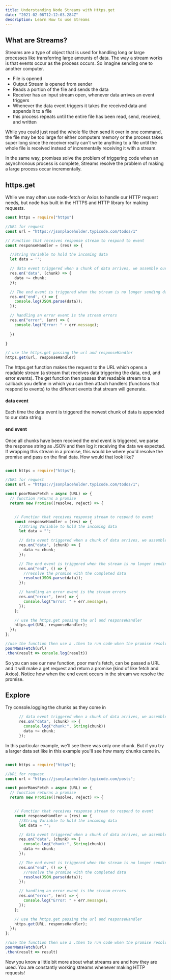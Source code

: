 ```yaml
---
title: Understanding Node Streams with Https.get
date: "2021-02-08T12:12:03.284Z"
description: Learn How to use Streams
---
```


## What are Streams?

Streams are a type of object that is used for handling long or large processes like transferring large amounts of data. The way a stream works is that events occur as the process occurs. So imagine sending one to another computer.

- File is opened
- Output Stream is opened from sender
- Reads a portion of the file and sends the data
- Receiver has an input stream open, whenever data arrives an event triggers
- Whenever the data event triggers it takes the received data and appends it to a file
- this process repeats until the entire file has been read, send, received, and written

While you could just read the whole file then send it over in one command, the file may be too large for either computers memory or the process takes super long since the receiver really can't write anything to a file until the whole file is received instead of incrementally receiving it with a stream.

In the same way, promises solve the problem of triggering code when an asynchronous process is complete, Streams resolve the problem of making a large process occur incrementally.

## https.get

While we may often use node-fetch or Axios to handle our HTTP request needs, but node has built in the HTTPS and HTTP library for making requests.

```js
const https = require("https")

//URL for request
const url = "https://jsonplaceholder.typicode.com/todos/1"

// Function that receives response stream to respond to event
const responseHandler = (res) => {

  //String Variable to hold the incoming data
  let data = '';

  // data event triggered when a chunk of data arrives, we assemble our response string incrementally
  res.on('data', (chunk) => {
    data += chunk;
  });

  // The end event is triggered when the stream is no longer sending data so we can make use of our complete response
  res.on('end', () => {
    console.log(JSON.parse(data));
  });

  // handling an error event is the stream errors
  res.on("error", (err) => {
    console.log("Error: " + err.message);
  
  })

}

// use the https.get passing the url and responseHandler
https.get(url, responseHandler)
```

The https.get function makes the request to the URL which opens a readable stream (a stream that receives data triggering the data, end, and error events). The get function then passes that readable stream to a callback you define in which you can then attach handlers (functions that respond to events) to the different events that stream will generate.

#### data event

Each time the data event is triggered the newest chunk of data is appended to our data string.

#### end event

Once all chunks have been received the end event is triggered, we parse the response string as JSON and then log it receiving the data we expected. If wrapping this stream in a promise, this would be where you'd resolve the promise and pass on the final data. How would that look like?

```js

const https = require("https");

//URL for request
const url = "https://jsonplaceholder.typicode.com/todos/1";

const poorMansFetch = async (URL) => {
  // function returns a promise
  return new Promise((resolve, reject) => {


    // Function that receives response stream to respond to event
    const responseHandler = (res) => {
      //String Variable to hold the incoming data
      let data = "";

      // data event triggered when a chunk of data arrives, we assemble our response string incrementally
      res.on("data", (chunk) => {
        data += chunk;
      });

      // The end event is triggered when the stream is no longer sending data so we can make use of our complete response
      res.on("end", () => {
        //resolve the promise with the completed data
        resolve(JSON.parse(data));
      });

      // handling an error event is the stream errors
      res.on("error", (err) => {
        console.log("Error: " + err.message);
      });
    };

    // use the https.get passing the url and responseHandler
    https.get(URL, responseHandler);
  });
};

//use the function then use a .then to run code when the promise resolves
poorMansFetch(url)
.then(result => console.log(result))

```

So you can see our new function, poor man's fetch, can be passed a URL and it will make a get request and return a promise (kind of like fetch and Axios). Notice how when the end event occurs in the stream we resolve the promise.

## Explore

Try console.logging the chunks as they come in

```js
      // data event triggered when a chunk of data arrives, we assemble our response string incrementally
      res.on("data", (chunk) => {
        console.log("chunk:", String(chunk))
        data += chunk;
      });
```

In this particular example, we'll see there was only one chunk. But if you try a larger data set like in this example you'll see how many chunks came in.

```js

const https = require("https");

//URL for request
const url = "https://jsonplaceholder.typicode.com/posts";

const poorMansFetch = async (URL) => {
  // function returns a promise
  return new Promise((resolve, reject) => {


    // Function that receives response stream to respond to event
    const responseHandler = (res) => {
      //String Variable to hold the incoming data
      let data = "";

      // data event triggered when a chunk of data arrives, we assemble our response string incrementally
      res.on("data", (chunk) => {
        console.log("chunk:", String(chunk))
        data += chunk;
      });

      // The end event is triggered when the stream is no longer sending data so we can make use of our complete response
      res.on("end", () => {
        //resolve the promise with the completed data
        resolve(JSON.parse(data));
      });

      // handling an error event is the stream errors
      res.on("error", (err) => {
        console.log("Error: " + err.message);
      });
    };

    // use the https.get passing the url and responseHandler
    https.get(URL, responseHandler);
  });
};

//use the function then use a .then to run code when the promise resolves
poorMansFetch(url)
.then(result => result)

```

Now you know a little bit more about what streams are and how they are used. You are constantly working streams whenever making HTTP requests!